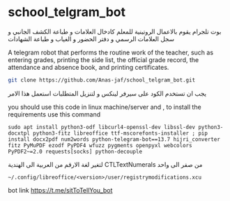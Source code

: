 # school_telgram_bot

بوت تلجرام يقوم بالاعمال الروتينية للمعلم كادخال العلامات و طباعة الكشف الجانبي و سجل العلامات الرسمي و دفتر الحضور و الغياب و طباعة الشهادات


A telegram robot that performs the routine work of the teacher, such as entering grades, printing the side list, the official grade record, the attendance and absence book, and printing certificates.

```sh
git clone https://github.com/Anas-jaf/school_telgram_bot.git
```

يجب ان تستخدم الكود على سيرفر لينكس و لتنزيل المتطلبات استعمل هذا الامر

you should use this code in linux machine/server and , to install the requirements use this command 

`sudo apt install python3-odf libcurl4-openssl-dev libssl-dev python3-docxtpl python3-fitz libreoffice ttf-mscorefonts-installer ; pip install docx2pdf num2words python-telegram-bot==13.7 hijri_converter fitz PyMuPDF ezodf PyPDF4 wfuzz pygments openpyxl webcolors PyPDF2~=2.0 requests[socks] python-decouple`

لتغير لغة الارقم من العربية الى الهندية CTLTextNumerals من صفر الى واحد
```
~/.config/libreoffice/<version>/user/registrymodifications.xcu
```

bot link 
https://t.me/sitToTellYou_bot
